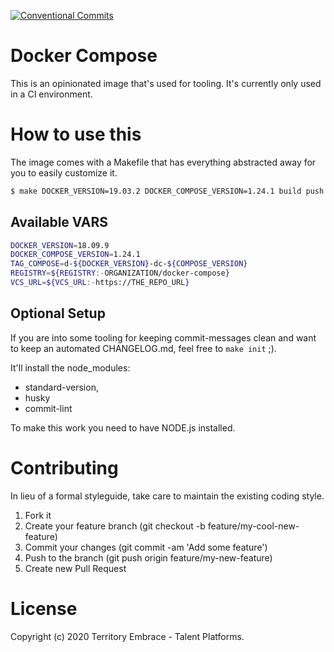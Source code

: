 [![Conventional Commits](https://img.shields.io/badge/Conventional%20Commits-1.0.0-yellow.svg)](https://conventionalcommits.org)

# Docker Compose

This is an opinionated image that's used for tooling.
It's currently only used in a CI environment.

# How to use this

The image comes with a Makefile that has everything abstracted away for you to easily customize it.

```bash
$ make DOCKER_VERSION=19.03.2 DOCKER_COMPOSE_VERSION=1.24.1 build push

```

## Available VARS

```bash
DOCKER_VERSION=18.09.9
DOCKER_COMPOSE_VERSION=1.24.1
TAG_COMPOSE=d-${DOCKER_VERSION}-dc-${COMPOSE_VERSION}
REGISTRY=${REGISTRY:-ORGANIZATION/docker-compose}
VCS_URL=${VCS_URL:-https://THE_REPO_URL}
```

## Optional Setup

If you are into some tooling for keeping commit-messages clean and want to keep an automated CHANGELOG.md, feel free to `make init` ;).

It'll install the node_modules:
- standard-version,
- husky
- commit-lint

To make this work you need to have NODE.js installed.

# Contributing
In lieu of a formal styleguide, take care to maintain the existing coding style.

1. Fork it
2. Create your feature branch (git checkout -b feature/my-cool-new-feature)
3. Commit your changes (git commit -am 'Add some feature')
4. Push to the branch (git push origin feature/my-new-feature)
5. Create new Pull Request

# License
Copyright (c) 2020 Territory Embrace - Talent Platforms.
